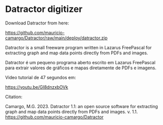 # Datractor digitizer
 
Download Datractor from here:

https://github.com/mauricio-camargo/Datractor/raw/main/deploy/datractor.zip

Datractor is a small freeware program written in Lazarus FreePascal for extracting graph and map data points directly from PDFs and images.

Datractor é um pequeno programa aberto escrito em Lazarus FreePascal para extrair valores de gráficos e mapas diretamente de PDFs e imagens.

Video tutorial de 47 segundos em: 

https://youtu.be/GI8dnzxbOVk

Citation:

Camargo, M.G. 2023. Datractor 1.1: an open source software for extracting graph and map data points directly from PDFs and images. v. 1.1.
https://github.com/mauricio-camargo/Datractor
